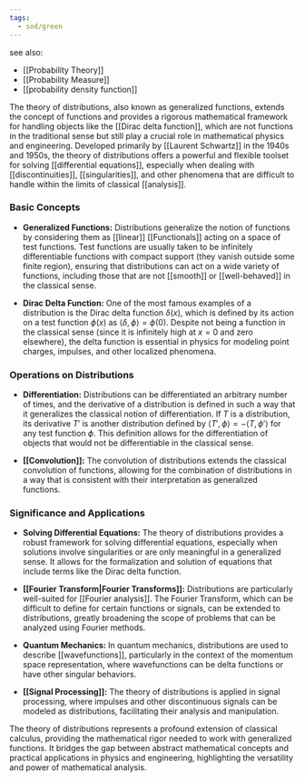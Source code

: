 ```yaml
---
tags:
  - sod/green
---
```


see also:
- [[Probability Theory]]
- [[Probability Measure]]
- [[probability density function]]

The theory of distributions, also known as generalized functions, extends the concept of functions and provides a rigorous mathematical framework for handling objects like the [[Dirac delta function]], which are not functions in the traditional sense but still play a crucial role in mathematical physics and engineering. Developed primarily by [[Laurent Schwartz]] in the 1940s and 1950s, the theory of distributions offers a powerful and flexible toolset for solving [[differential equations]], especially when dealing with [[discontinuities]], [[singularities]], and other phenomena that are difficult to handle within the limits of classical [[analysis]].

### Basic Concepts

- **Generalized Functions:** Distributions generalize the notion of functions by considering them as [[linear]] [[Functionals]] acting on a space of test functions. Test functions are usually taken to be infinitely differentiable functions with compact support (they vanish outside some finite region), ensuring that distributions can act on a wide variety of functions, including those that are not [[smooth]] or [[well-behaved]] in the classical sense.

- **Dirac Delta Function:** One of the most famous examples of a distribution is the Dirac delta function $\delta(x)$, which is defined by its action on a test function $\phi(x)$ as $\langle \delta, \phi \rangle = \phi(0)$. Despite not being a function in the classical sense (since it is infinitely high at $x=0$ and zero elsewhere), the delta function is essential in physics for modeling point charges, impulses, and other localized phenomena.

### Operations on Distributions

- **Differentiation:** Distributions can be differentiated an arbitrary number of times, and the derivative of a distribution is defined in such a way that it generalizes the classical notion of differentiation. If $T$ is a distribution, its derivative $T'$ is another distribution defined by $\langle T', \phi \rangle = -\langle T, \phi' \rangle$ for any test function $\phi$. This definition allows for the differentiation of objects that would not be differentiable in the classical sense.

- **[[Convolution]]:** The convolution of distributions extends the classical convolution of functions, allowing for the combination of distributions in a way that is consistent with their interpretation as generalized functions.

### Significance and Applications

- **Solving Differential Equations:** The theory of distributions provides a robust framework for solving differential equations, especially when solutions involve singularities or are only meaningful in a generalized sense. It allows for the formalization and solution of equations that include terms like the Dirac delta function.

- **[[Fourier Transform|Fourier Transforms]]:** Distributions are particularly well-suited for [[Fourier analysis]]. The Fourier Transform, which can be difficult to define for certain functions or signals, can be extended to distributions, greatly broadening the scope of problems that can be analyzed using Fourier methods.

- **Quantum Mechanics:** In quantum mechanics, distributions are used to describe [[wavefunctions]], particularly in the context of the momentum space representation, where wavefunctions can be delta functions or have other singular behaviors.

- **[[Signal Processing]]:** The theory of distributions is applied in signal processing, where impulses and other discontinuous signals can be modeled as distributions, facilitating their analysis and manipulation.

The theory of distributions represents a profound extension of classical calculus, providing the mathematical rigor needed to work with generalized functions. It bridges the gap between abstract mathematical concepts and practical applications in physics and engineering, highlighting the versatility and power of mathematical analysis.